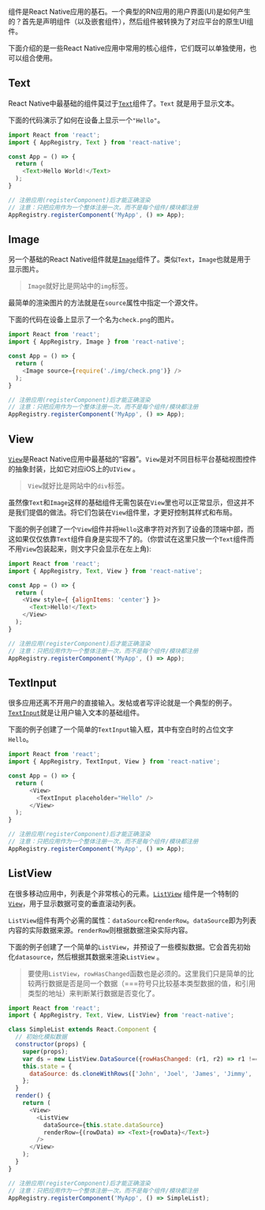 组件是React Native应用的基石。一个典型的RN应用的用户界面(UI)是如何产生的？首先是声明组件（以及嵌套组件），然后组件被转换为了对应平台的原生UI组件。

下面介绍的是一些React Native应用中常用的核心组件，它们既可以单独使用，也可以组合使用。

## Text

React Native中最基础的组件莫过于[`Text`](text.html#content)组件了。`Text` 就是用于显示文本。

下面的代码演示了如何在设备上显示一个`"Hello"`。

```JavaScript
import React from 'react';
import { AppRegistry, Text } from 'react-native';

const App = () => {
  return (
    <Text>Hello World!</Text>
  );
}

// 注册应用(registerComponent)后才能正确渲染
// 注意：只把应用作为一个整体注册一次，而不是每个组件/模块都注册
AppRegistry.registerComponent('MyApp', () => App);
```

## Image

另一个基础的React Native组件就是[`Image`](image.html#content)组件了。类似`Text`，`Image`也就是用于显示图片。

> `Image`就好比是网站中的`img`标签。

最简单的渲染图片的方法就是在`source`属性中指定一个源文件。

下面的代码在设备上显示了一个名为`check.png`的图片。

```JavaScript
import React from 'react';
import { AppRegistry, Image } from 'react-native';

const App = () => {
  return (
    <Image source={require('./img/check.png')} />
  );
}

// 注册应用(registerComponent)后才能正确渲染
// 注意：只把应用作为一个整体注册一次，而不是每个组件/模块都注册
AppRegistry.registerComponent('MyApp', () => App);
```

## View

[`View`](view.html#content)是React Native应用中最基础的“容器”。`View`是对不同目标平台基础视图控件的抽象封装，比如它对应iOS上的`UIView` 。

> `View`就好比是网站中的`div`标签。

虽然像`Text`和`Image`这样的基础组件无需包装在`View`里也可以正常显示，但这并不是我们提倡的做法。将它们包装在`View`组件里，才更好控制其样式和布局。

下面的例子创建了一个`View`组件并将`Hello`这串字符对齐到了设备的顶端中部，而这如果仅仅依靠`Text`组件自身是实现不了的。（你尝试在这里只放一个`Text`组件而不用`View`包装起来，则文字只会显示在左上角):

```JavaScript
import React from 'react';
import { AppRegistry, Text, View } from 'react-native';

const App = () => {
  return (
    <View style={ {alignItems: 'center'} }>
      <Text>Hello!</Text>
    </View>
  );
}

// 注册应用(registerComponent)后才能正确渲染
// 注意：只把应用作为一个整体注册一次，而不是每个组件/模块都注册
AppRegistry.registerComponent('MyApp', () => App);
```

## TextInput

很多应用还离不开用户的直接输入。发帖或者写评论就是一个典型的例子。[`TextInput`](textinput.html#content)就是让用户输入文本的基础组件。

下面的例子创建了一个简单的`TextInput`输入框，其中有空白时的占位文字`Hello`。

```JavaScript
import React from 'react';
import { AppRegistry, TextInput, View } from 'react-native';

const App = () => {
  return (
      <View>
        <TextInput placeholder="Hello" />
      </View>
  );
}

// 注册应用(registerComponent)后才能正确渲染
// 注意：只把应用作为一个整体注册一次，而不是每个组件/模块都注册
AppRegistry.registerComponent('MyApp', () => App);
```

## ListView

在很多移动应用中，列表是个非常核心的元素。[`ListView`](listview.html#content) 组件是一个特制的[`View`](view.html#content)，用于显示数据可变的垂直滚动列表。

`ListView`组件有两个必需的属性：`dataSource`和`renderRow`。`dataSource`即为列表内容的实际数据来源。`renderRow`则根据数据渲染实际内容。

下面的例子创建了一个简单的`ListView`，并预设了一些模拟数据。它会首先初始化`datasource`，然后根据其数据来渲染`ListView` 。

> 要使用`ListView`，`rowHasChanged`函数也是必须的。这里我们只是简单的比较两行数据是否是同一个数据（===符号只比较基本类型数据的值，和引用类型的地址）来判断某行数据是否变化了。

```JavaScript
import React from 'react';
import { AppRegistry, Text, View, ListView} from 'react-native';

class SimpleList extends React.Component {
  // 初始化模拟数据
  constructor(props) {
    super(props);
    var ds = new ListView.DataSource({rowHasChanged: (r1, r2) => r1 !== r2});
    this.state = {
      dataSource: ds.cloneWithRows(['John', 'Joel', 'James', 'Jimmy', 'Jackson', 'Jillian', 'Julie'])
    };
  }
  render() {
    return (
      <View>
        <ListView
          dataSource={this.state.dataSource}
          renderRow={(rowData) => <Text>{rowData}</Text>}
        />
      </View>
    );
  }
}

// 注册应用(registerComponent)后才能正确渲染
// 注意：只把应用作为一个整体注册一次，而不是每个组件/模块都注册
AppRegistry.registerComponent('MyApp', () => SimpleList);
```
